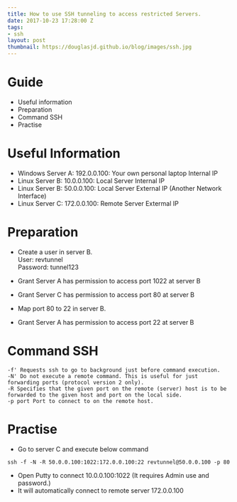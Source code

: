 ```yaml
---
title: How to use SSH tunneling to access restricted Servers.
date: 2017-10-23 17:28:00 Z
tags:
- ssh
layout: post
thumbnail: https://douglasjd.github.io/blog/images/ssh.jpg
---
```


Guide
================
- Useful information
- Preparation
- Command SSH
- Practise

Useful Information
=========================================
- Windows Server A: 192.0.0.100:   Your own personal laptop Internal IP
- Linux   Server B: 10.0.0.100:    Local Server Internal IP
- Linux   Server B: 50.0.0.100:    Local Server External IP (Another Network Interface)
- Linux   Server C: 172.0.0.100:   Remote Server Extermal IP

Preparation
=====================
- Create a user in server B.</br>
  User: revtunnel             </br>
  Password: tunnel123      </br>

- Grant Server A has permission to access port 1022 at server B
- Grant Server C has permission to access port 80 at server B
- Map port 80 to 22 in server B.
- Grant Server A has permission to access port 22 at server B

Command SSH
======================
```
-f' Requests ssh to go to background just before command execution.
-N' Do not execute a remote command. This is useful for just forwarding ports (protocol version 2 only).
-R Specifies that the given port on the remote (server) host is to be forwarded to the given host and port on the local side.
-p port Port to connect to on the remote host.
```

Practise
=========================
- Go to server C and execute below command
```
ssh -f -N -R 50.0.0.100:1022:172.0.0.100:22 revtunnel@50.0.0.100 -p 80
```
- Open Putty to connect 10.0.0.100:1022 (It requires Admin use and password.)
- It will automatically connect to remote server 172.0.0.100
